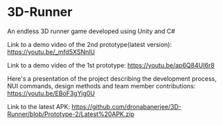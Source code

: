 # 3D-Runner
An endless 3D runner game developed using Unity and C#

Link to a demo video of the 2nd prototype(latest version): https://youtu.be/_mfd5XSNnlU

Link to a demo video of the 1st prototype: https://youtu.be/ap6Q84UI6r8

Here's a presentation of the project describing the development process, NUI commands, design methods and team member contributions: https://youtu.be/EBoF3gYig0U

Link to the latest APK:
https://github.com/dronabanerjee/3D-Runner/blob/Prototype-2/Latest%20APK.zip
